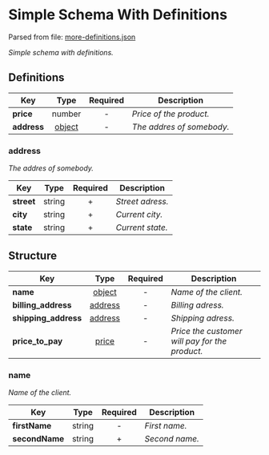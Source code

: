 # __Simple Schema With Definitions__
Parsed from file: [more-definitions.json](https://github.com/McCastles/JMC/blob/master/examples/more-definitions.json)

_Simple schema with definitions._
## __Definitions__

|Key|Type|Required|Description|
|-|:-:|:-:|-|
|__price__|number|-|_Price of the product._|
|__address__|[object](#address)|-|_The addres of somebody._|
### __address__
_The addres of somebody._

|Key|Type|Required|Description|
|-|:-:|:-:|-|
|__street__|string|+|_Street adress._|
|__city__|string|+|_Current city._|
|__state__|string|+|_Current state._|
## __Structure__

|Key|Type|Required|Description|
|-|:-:|:-:|-|
|__name__|[object](#name)|-|_Name of the client._|
|__billing_address__|[address](#address)|-|_Billing adress._|
|__shipping_address__|[address](#address)|-|_Shipping adress._|
|__price_to_pay__|[price](#definitions)|-|_Price the customer will pay for the product._|
### __name__
_Name of the client._

|Key|Type|Required|Description|
|-|:-:|:-:|-|
|__firstName__|string|-|_First name._|
|__secondName__|string|+|_Second name._|